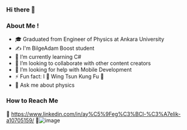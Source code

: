 ### Hi there 👋


### About Me !

- 🎓 Graduated from  Engineer of Physics at Ankara University
- ✍️ I'm BilgeAdam Boost student
- 🌱 I’m currently learning C#
- 👯 I’m looking to collaborate with other content creators
- 🤔 I’m looking for help with Mobile Development
- ⚡ Fun fact: I 🖤 Wing Tsun Kung Fu 💪
- 💬 Ask me about physics

### How to Reach Me
📌 https://www.linkedin.com/in/ay%C5%9Feg%C3%BCl-%C3%A7elik-a10705159/
📌![image](https://www.linkedin.com/in/ay%C5%9Feg%C3%BCl-%C3%A7elik-a10705159/)



